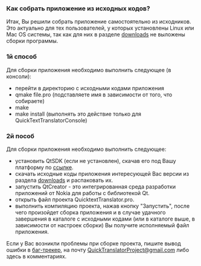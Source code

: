 ### Как собрать приложение из исходных кодов? ###

Итак, Вы решили собрать приложение самостоятельно из исходников. Это актуально для тех пользователей, у которых установлены Linux или Mac OS системы, так как для них в разделе <a href='http://code.google.com/p/quick-text-translator/downloads/list'>downloads</a> не выложены сборки программы.

### 1й способ ###
Для сборки приложения необходимо выполнить следующее (в консоли):
  * перейти в директорию с исходными кодами приложения
  * qmake file.pro (подставляете имя в зависимости от того, что собираете)
  * make
  * make install (выполнять это действие только для QuickTextTranslatorConsole)

### 2й пособ ###
Для сборки приложения необходимо выполнить следующее:
  * установить QtSDK (если не установлен), скачав его под Вашу платформу по <a href='http://qt.nokia.com/downloads'>ссылке</a>.
  * скачать исходные коды приложения интересующей Вас версии из раздела <a href='http://code.google.com/p/quick-text-translator/downloads/list'>downloads</a> и распаковать их.
  * запустить QtCreator - это интегрированная среда разработки приложений от Nokia для работы с библиотекой Qt.
  * открыть файл проекта QuicktextTranslator.pro.
  * выполнить компиляцию проекта, нажав кнопку "Запустить", после чего произойдет сборка приложения и в случае удачного завершения в каталоге с исходными кодами (или в каталоге выше, в зависимости от настроек сборки) Вы получите исполняемый файл приложения.

Если у Вас возникли проблемы при сборке проекта, пишите вывод ошибки в <a href='http://code.google.com/p/quick-text-translator/issues/list'>баг-трекер</a>, на почту QuickTranslatorProject@gmail.com либо здесь в комментариях.